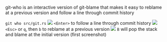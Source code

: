 git-who is an interactive version of git-blame that makes it easy
to reblame at a previous version and follow a line through commit history

`git who src/git.rs`
![](https://user-images.githubusercontent.com/90059/237033030-3984c97c-b8b0-4cb4-989b-3b135b22c8ba.png)
`<Enter>` to follow a line through commit history
![](https://user-images.githubusercontent.com/90059/237033938-08817c9b-44dd-4313-9ecb-f3ba89890beb.png)
`<Esc>` or `q`, then `b` to reblame at a previous version
![](https://user-images.githubusercontent.com/90059/237034888-3785170c-d9d5-4c67-ad6b-3c0411ae0cb3.png)
`B` will pop the stack and blame at the initial version (first screenshot)
